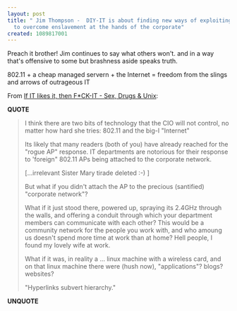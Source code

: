 ```yaml
---
layout: post
title: " Jim Thompson -  DIY-IT is about finding new ways of exploiting technology
  to overcome enslavement at the hands of the corporate"
created: 1089817001
---
```

Preach it brother! Jim continues to say what others won't.  and in a way that's offensive to some but brashness aside speaks truth.

802.11 + a cheap managed servern + the Internet = freedom from the slings and arrows of outrageous IT

From <a href="http://www.smallworks.com/archives/00000082.htm">If IT likes it, then F*CK-IT - Sex, Drugs &#38; Unix</a>:
<p><strong>QUOTE</strong></p><blockquote>I think there are two bits of technology that the CIO will not control, no matter how hard she tries: 802.11 and the big-I "Internet"

Its likely that many readers (both of you) have already reached for the "rogue AP" response. IT departments are notorious for their response to 'foreign" 802.11 APs being attached to the corporate network. 

[...irrelevant Sister Mary tirade deleted :-) ]

But what if you didn't attach the AP to the precious (santified) "corporate network"?

What if it just stood there, powered up, spraying its 2.4GHz through the walls, and offering a conduit through which your department members can communicate with each other? This would be a community network for the people you work with, and who amoung us doesn't spend more time at work than at home? Hell people, I found my lovely wife at work.

What if it was, in reality a ... linux machine with a wireless card, and on that linux machine there were (hush now), "applications"? blogs? websites?

"Hyperlinks subvert hierarchy."</blockquote><p><strong>UNQUOTE</strong></p>

